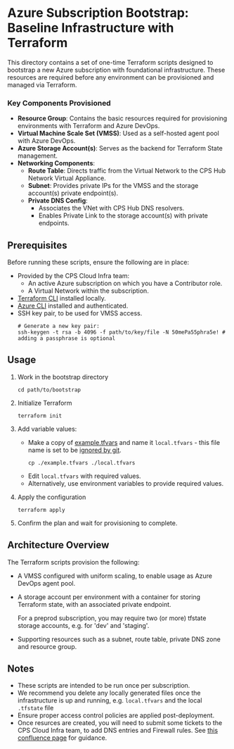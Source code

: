 # Azure Subscription Bootstrap: Baseline Infrastructure with Terraform

This directory contains a set of one-time Terraform scripts designed to bootstrap a new Azure subscription with foundational infrastructure. These resources are required before any environment can be provisioned and managed via Terraform.

### Key Components Provisioned

- **Resource Group**: Contains the basic resources required for provisioning environments with Terraform and Azure DevOps.
- **Virtual Machine Scale Set (VMSS)**: Used as a self-hosted agent pool with Azure DevOps.
- **Azure Storage Account(s)**: Serves as the backend for Terraform State management.
- **Networking Components**:
  - **Route Table**: Directs traffic from the Virtual Network to the CPS Hub Network Virtual Appliance.
  - **Subnet**: Provides private IPs for the VMSS and the storage account(s) private endpoint(s).
  - **Private DNS Config**: 
    - Associates the VNet with CPS Hub DNS resolvers.
    - Enables Private Link to the storage account(s) with private endpoints.

## Prerequisites

Before running these scripts, ensure the following are in place:

- Provided by the CPS Cloud Infra team:
  - An active Azure subscription on which you have a Contributor role.
  - A Virtual Network within the subscription.
- [Terraform CLI](https://developer.hashicorp.com/terraform/tutorials/azure-get-started/install-cli) installed locally.
- [Azure CLI](https://learn.microsoft.com/en-us/cli/azure/?view=azure-cli-latest) installed and authenticated.
- SSH key pair, to be used for VMSS access. 
    ```shell
    # Generate a new key pair:
    ssh-keygen -t rsa -b 4096 -f path/to/key/file -N 50mePa55phra5e! # adding a passphrase is optional
    ```

## Usage

1. Work in the bootstrap directory
    ```shell
    cd path/to/bootstrap
   ```

2. Initialize Terraform
    ```Shell
    terraform init
    ```

3. Add variable values:
    - Make a copy of [example.tfvars](bootstrap/example.tfvars) and name it `local.tfvars` - this file name is set to be [ignored by git](.gitignore).
        ```shell
        cp ./example.tfvars ./local.tfvars
        ```
    - Edit `local.tfvars` with required values.
    - Alternatively, use environment variables to provide required values.


5. Apply the configuration
    ```Shell
    terraform apply
    ```

6. Confirm the plan and wait for provisioning to complete.


## Architecture Overview
The Terraform scripts provision the following:

- A VMSS configured with uniform scaling, to enable usage as Azure DevOps agent pool.

- A storage account per environment with a container for storing Terraform state, with an associated private endpoint.

  For a preprod subscription, you may require two (or more) tfstate storage accounts, e.g. for 'dev' and 'staging'.

- Supporting resources such as a subnet, route table, private DNS zone and resource group.

## Notes

- These scripts are intended to be run once per subscription. 
- We recommend you delete any locally generated files once the infrastructure is up and running, e.g. `local.tfvars` and the local `.tfstate` file 
- Ensure proper access control policies are applied post-deployment.
- Once resurces are created, you will need to submit some tickets to the CPS Cloud Infra team, to add DNS entries and Firewall rules. See [this confluence page](http://TODO/enter-url-for-the-confluence-page) for guidance.